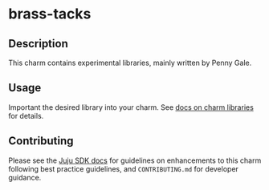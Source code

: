 # brass-tacks

## Description

This charm contains experimental libraries, mainly written by Penny Gale.

## Usage

Important the desired library into your charm. See [docs on charm libraries](TODO) for details.

## Contributing

Please see the [Juju SDK docs](https://juju.is/docs/sdk) for guidelines
on enhancements to this charm following best practice guidelines, and
`CONTRIBUTING.md` for developer guidance.
